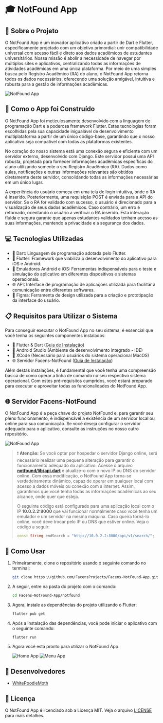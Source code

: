 # 🎓 NotFound App

## 📘 Sobre o Projeto

O NotFound App é um inovador aplicativo criado a partir de Dart e Flutter, especificamente projetado com um objetivo primordial: unir compatibilidade universal com acesso fácil e direto aos dados acadêmicos de estudantes universitários. Nossa missão é abolir a necessidade de navegar por múltiplos sites e aplicativos, centralizando todas as informações de atividades acadêmicas em uma única plataforma. Por meio de uma simples busca pelo Registro Acadêmico (RA) do aluno, o NotFound App retorna todos os dados necessários, oferecendo uma solução amigável, intuitiva e robusta para a gestão de informações acadêmicas.

![NotFound App](images/app-demo.png)

## 🔧 Como o App foi Construído

O NotFound App foi meticulosamente desenvolvido com a linguagem de programação Dart e a poderosa framework Flutter. Estas tecnologias foram escolhidas pela sua capacidade inigualável de desenvolvimento multiplataforma a partir de um único código-base, garantindo que o nosso aplicativo seja compatível com todas as plataformas existentes.

No coração do nosso sistema está uma conexão segura e eficiente com um servidor externo, desenvolvido com Django. Este servidor possui uma API robusta, projetada para fornecer informações acadêmicas específicas do aluno utilizando somente o seu Registro Acadêmico (RA). Dados como aulas, notificações e outras informações relevantes são obtidos diretamente deste servidor, consolidando todas as informações necessárias em um único lugar.

A experiência do usuário começa em uma tela de login intuitiva, onde o RA é inserido. Posteriormente, uma requisição POST é enviada para a API do servidor. Se o RA for validado com sucesso, o usuário é direcionado para a visualização de seus dados acadêmicos. Caso contrário, um erro é retornado, orientando o usuário a verificar o RA inserido. Esta interação fluida e segura garante que apenas estudantes validados tenham acesso às suas informações, mantendo a privacidade e a segurança dos dados.

## 💻 Tecnologias Utilizadas
- 🎯 Dart: Linguagem de programação adotada pelo Flutter.
- 📱 Flutter: Framework que viabiliza o desenvolvimento do aplicativo para iOS e Android.
- 📲 Emuladores Android e iOS: Ferramentas indispensáveis para o teste e simulação do aplicativo em diferentes dispositivos e sistemas operacionais.
- 🌐 API: Interface de programação de aplicações utilizada para facilitar a comunicação entre diferentes softwares.
- 🎨 Figma: Ferramenta de design utilizada para a criação e prototipação da interface do usuário.

## 📋 Requisitos para Utilizar o Sistema

Para conseguir executar o NotFound App no seu sistema, é essencial que você tenha os seguintes componentes instalados:

- 📱 Flutter & Dart ([Guia de Instalação](https://docs.flutter.dev/get-started/install))
- 🤖 Android Studio (Ambiente de desenvolvimento integrado - IDE)
- 🍏 XCode (Necessário para usuários do sistema operacional MacOS)
- 🌐 Servidor Facens-NotFound ([Guia de Instalação](https://github.com/FacensProjects/Facens-NotFound-Server))

Além destas instalações, é fundamental que você tenha uma compreensão básica de como operar a linha de comando no seu respectivo sistema operacional. Com estes pré-requisitos cumpridos, você estará preparado para executar e aproveitar todas as funcionalidades do NotFound App.

## 🌐 Servidor Facens-NotFound

O NotFound App é a peça chave do projeto NotFound e, para garantir seu pleno funcionamento, é indispensável a existência de um servidor local ou online para sua comunicação. Se você deseja configurar o servidor adequado para o aplicativo, consulte as instruções no nosso outro repositório.

![NotFound App](images/panel-demo.png)

> ❗ **Atenção:** 
> Se você optar por hospedar o servidor Django online, será necessário realizar uma pequena alteração para garantir o funcionamento adequado do aplicativo. Acesse o arquivo **[notfound/lib/api.dart](notfound/lib/api.dart)** e atualize-o com o novo IP ou DNS do servidor online. Com essa modificação, o NotFound App torna-se verdadeiramente dinâmico, capaz de operar em qualquer local com acesso a dados móveis ou conexão com a internet. Assim, garantimos que você tenha todas as informações acadêmicas ao seu alcance, onde quer que esteja.
>
> O seguinte código está configurado para uma aplicação local com o IP **10.0.2.2:8000** que vai funcionar normalmente caso você tenha um emulador e um servidor na mesma máquina. Caso queira torná-lo online, você deve trocar pelo IP ou DNS que estiver online. Veja o código a seguir:
> ```dart
> const String endSearch = "http://10.0.2.2:8000/api/v1/search/";
> ```

## 🚀 Como Usar

1. Primeiramente, clone o repositório usando o seguinte comando no terminal:

    ```sh
    git clone https://github.com/FacensProjects/Facens-NotFound-App.git
    ```

2. A seguir, entre na pasta do projeto com o comando:

    ```sh
    cd Facens-NotFound-App/notfound
    ```

3. Agora, instale as dependências do projeto utilizando o Flutter:

    ```sh
    flutter pub get
    ```

4. Após a instalação das dependências, você pode iniciar o aplicativo com o seguinte comando:

    ```sh
    flutter run
    ```

8. Agora você está pronto para utilizar o NotFound App.

    ![Home App](images/home-demo.png)
    ![Menu App](images/menu-demo.png)

## 👥 Desenvolvedores

- [WhitePoodleMoth](https://github.com/WhitePoodleMoth)

## 📄 Licença

O NotFound App é licenciado sob a Licença MIT. Veja o arquivo [LICENSE](LICENSE) para mais detalhes.